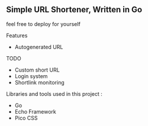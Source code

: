 ## Simple URL Shortener, Written in Go

feel free to deploy for yourself

Features
- Autogenerated URL

TODO
- Custom short URL
- Login system
- Shortlink monitoring

Libraries and tools used in this project :
- Go
- Echo Framework
- Pico CSS

